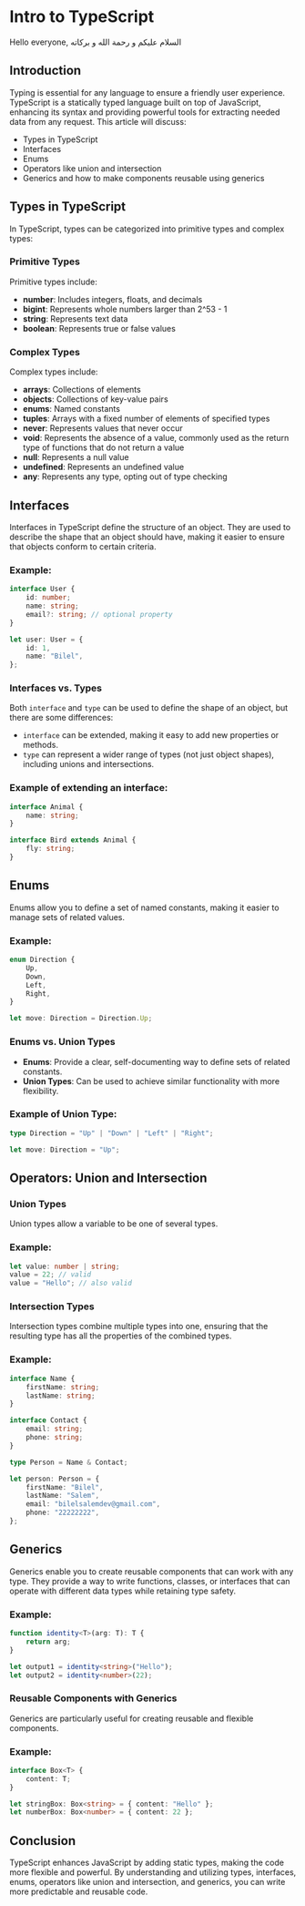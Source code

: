 # Intro to TypeScript

Hello everyone, السلام عليكم و رحمة الله و بركاته

## Introduction

Typing is essential for any language to ensure a friendly user experience. TypeScript is a statically typed language built on top of JavaScript, enhancing its syntax and providing powerful tools for extracting needed data from any request. This article will discuss:

- Types in TypeScript
- Interfaces
- Enums
- Operators like union and intersection
- Generics and how to make components reusable using generics

## Types in TypeScript

In TypeScript, types can be categorized into primitive types and complex types:

### Primitive Types

Primitive types include:

- **number**: Includes integers, floats, and decimals
- **bigint**: Represents whole numbers larger than 2^53 - 1
- **string**: Represents text data
- **boolean**: Represents true or false values

### Complex Types

Complex types include:

- **arrays**: Collections of elements
- **objects**: Collections of key-value pairs
- **enums**: Named constants
- **tuples**: Arrays with a fixed number of elements of specified types
- **never**: Represents values that never occur
- **void**: Represents the absence of a value, commonly used as the return type of functions that do not return a value
- **null**: Represents a null value
- **undefined**: Represents an undefined value
- **any**: Represents any type, opting out of type checking

## Interfaces

Interfaces in TypeScript define the structure of an object. They are used to describe the shape that an object should have, making it easier to ensure that objects conform to certain criteria.

### Example:

```typescript
interface User {
	id: number;
	name: string;
	email?: string; // optional property
}

let user: User = {
	id: 1,
	name: "Bilel",
};
```

### Interfaces vs. Types

Both `interface` and `type` can be used to define the shape of an object, but there are some differences:

- `interface` can be extended, making it easy to add new properties or methods.
- `type` can represent a wider range of types (not just object shapes), including unions and intersections.

### Example of extending an interface:

```typescript
interface Animal {
	name: string;
}

interface Bird extends Animal {
	fly: string;
}
```

## Enums

Enums allow you to define a set of named constants, making it easier to manage sets of related values.

### Example:

```typescript
enum Direction {
	Up,
	Down,
	Left,
	Right,
}

let move: Direction = Direction.Up;
```

### Enums vs. Union Types

- **Enums**: Provide a clear, self-documenting way to define sets of related constants.
- **Union Types**: Can be used to achieve similar functionality with more flexibility.

### Example of Union Type:

```typescript
type Direction = "Up" | "Down" | "Left" | "Right";

let move: Direction = "Up";
```

## Operators: Union and Intersection

### Union Types

Union types allow a variable to be one of several types.

### Example:

```typescript
let value: number | string;
value = 22; // valid
value = "Hello"; // also valid
```

### Intersection Types

Intersection types combine multiple types into one, ensuring that the resulting type has all the properties of the combined types.

### Example:

```typescript
interface Name {
	firstName: string;
	lastName: string;
}

interface Contact {
	email: string;
	phone: string;
}

type Person = Name & Contact;

let person: Person = {
	firstName: "Bilel",
	lastName: "Salem",
	email: "bilelsalemdev@gmail.com",
	phone: "22222222",
};
```

## Generics

Generics enable you to create reusable components that can work with any type. They provide a way to write functions, classes, or interfaces that can operate with different data types while retaining type safety.

### Example:

```typescript
function identity<T>(arg: T): T {
	return arg;
}

let output1 = identity<string>("Hello");
let output2 = identity<number>(22);
```

### Reusable Components with Generics

Generics are particularly useful for creating reusable and flexible components.

### Example:

```typescript
interface Box<T> {
	content: T;
}

let stringBox: Box<string> = { content: "Hello" };
let numberBox: Box<number> = { content: 22 };
```

## Conclusion

TypeScript enhances JavaScript by adding static types, making the code more flexible and powerful. By understanding and utilizing types, interfaces, enums, operators like union and intersection, and generics, you can write more predictable and reusable code.
